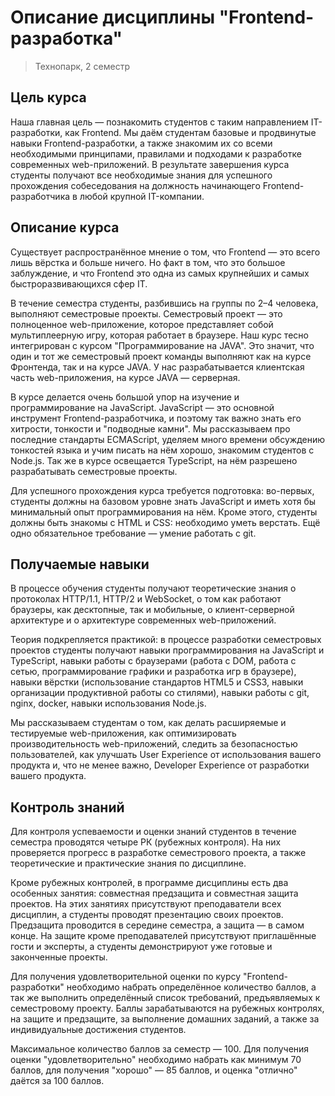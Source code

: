 # Описание дисциплины "Frontend-разработка"
> Технопарк, 2 семестр

## Цель курса
Наша главная цель &mdash; познакомить студентов с таким направлением IT-разработки, как Frontend. Мы даём студентам базовые и продвинутые навыки Frontend-разработки, а также знакомим их со всеми необходимыми принципами, правилами и подходами к разработке современных web-приложений. В результате завершения курса студенты получают все необходимые знания для успешного прохождения собеседования на должность начинающего Frontend-разработчика в любой крупной IT-компании.


## Описание курса
Существует распространённое мнение о том, что Frontend &mdash; это всего лишь вёрстка и больше ничего. Но факт в том, что это большое заблуждение, и что Frontend это одна из самых крупнейших и самых быстроразвивающихся сфер IT.

В течение семестра студенты, разбившись на группы по 2&ndash;4 человека, выполняют семестровые проекты. Семестровый проект &mdash; это полноценное web-приложение, которое представляет собой мультиплеерную игру, которая работает в браузере. Наш курс тесно интегрирован с курсом "Программирование на JAVA". Это значит, что один и тот же семестровый проект команды выполняют как на курсе Фронтенда, так и на курсе JAVA. У нас разрабатывается клиентская часть web-приложения, на курсе JAVA &mdash; серверная.

В курсе делается очень большой упор на изучение и программирование на JavaScript. JavaScript &mdash; это основной инструмент Frontend-разработчика, и поэтому так важно знать его хитрости, тонкости и "подводные камни". Мы рассказываем про последние стандарты ECMAScript, уделяем много времени обсуждению тонкостей языка и учим писать на нём хорошо, знакомим студентов с Node.js. Так же в курсе освещается TypeScript, на нём разрешено разрабатывать семестровые проекты.

Для успешного прохождения курса требуется подготовка: во-первых, студенты должны на базовом уровне знать JavaScript и иметь хотя бы минимальный опыт программирования на нём. Кроме этого, студенты должны быть знакомы с HTML и CSS: необходимо уметь верстать. Ещё одно обязательное требование &mdash; умение работать с git.

## Получаемые навыки
В процессе обучения студенты получают теоретические знания о протоколах HTTP/1.1, HTTP/2 и WebSocket, о том как работают браузеры, как десктопные, так и мобильные, о клиент-серверной архитектуре и о архитектуре современных web-приложений.

Теория подкрепляется практикой: в процессе разработки семестровых проектов студенты получают навыки программирования на JavaScript и TypeScript, навыки работы с браузерами (работа с DOM, работа с сетью, программирование графики и разработка игр в браузере), навыки вёрстки (использование стандартов HTML5 и CSS3, навыки организации продуктивной работы со стилями), навыки работы с git, nginx, docker, навыки использования Node.js.

Мы рассказываем студентам о том, как делать расширяемые и тестируемые web-приложения, как оптимизировать производительность web-приложений, следить за безопасностью пользователей, как улучшать User Experience от использования вашего продукта и, что не менее важно, Developer Experience от разработки вашего продукта.


## Контроль знаний
Для контроля успеваемости и оценки знаний студентов в течение семестра проводятся четыре РК (рубежных контроля). На них проверяется прогресс в разработке семестрового проекта, а также теоретические и практические знания по дисциплине.

Кроме рубежных контролей, в программе дисциплины есть два особенных занятия: совместная предзащита и совместная защита проектов. На этих занятиях присутствуют преподаватели всех дисциплин, а студенты проводят презентацию своих проектов. Предзащита проводится в середине семестра, а защита &mdash; в самом конце. На защите кроме преподавателей присутствуют приглашённые гости и эксперты, а студенты демонстрируют уже готовые и законченные проекты.

Для получения удовлетворительной оценки по курсу "Frontend-разработки" необходимо набрать определённое количество баллов, а так же выполнить определённый список требований, предъявляемых к семестровому проекту. Баллы зарабатываются на рубежных контролях, на защите и предзащите, за выполнение домашних заданий, а также за индивидуальные достижения студентов.

Максимальное количество баллов за семестр &mdash; 100. Для получения оценки "удовлетворительно" необходимо набрать как минимум 70 баллов, для получения "хорошо" &mdash; 85 баллов, и оценка "отлично" даётся за 100 баллов.
